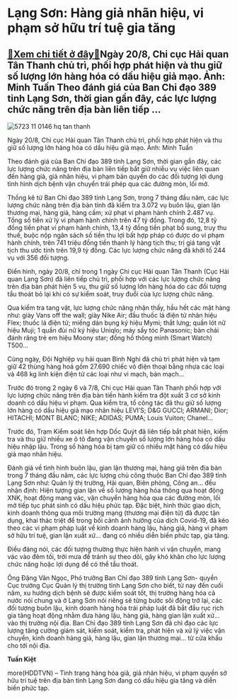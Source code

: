 Lạng Sơn: Hàng giả nhãn hiệu, vi phạm sở hữu trí tuệ gia tăng
=============================================================

[:gift:Xem chi tiết ở đây:gift:](https://hddtvn.com/lang-son-hang-gia-nhan-hieu-vi-pham-so-huu-tri-tue-gia-tang/)Ngày 20/8, Chi cục Hải quan Tân Thanh chủ trì, phối hợp phát hiện và thu giữ số lượng lớn hàng hóa có dấu hiệu giả mạo. Ảnh: Minh Tuấn Theo đánh giá của Ban Chỉ đạo 389 tỉnh Lạng Sơn, thời gian gần đây, các lực lượng chức năng trên địa bàn liên tiếp …
-----------------------------------------------------------------------------------------------------------------------------------------------------------------------------------------------------------------------------------------------------------





![5723 11 0146 hq tan thanh](https://hddtvn.com/wp-content/uploads/2021/01/5723_11-0146_HQ_Tan_Thanh.jpg "Lạng Sơn: Hàng giả nhãn hiệu, vi phạm sở hữu trí tuệ gia tăng")


Ngày 20/8, Chi cục Hải quan Tân Thanh chủ trì, phối hợp phát hiện và thu giữ số lượng lớn hàng hóa có dấu hiệu giả mạo. Ảnh: Minh Tuấn



Theo đánh giá của Ban Chỉ đạo 389 tỉnh Lạng Sơn, thời gian gần đây, các lực lượng chức năng trên địa bàn liên tiếp bắt giữ nhiều vụ việc liên quan đến hàng giả, giả nhãn hiệu, vi phạm bản quyền do các đối tượng lợi dụng tình hình dịch bệnh vận chuyển trái phép qua các đường mòn, lối mở.





Thống kê từ Ban Chỉ đạo 389 tỉnh Lạng Sơn, trong 7 tháng đầu năm, các lực lượng chức năng trên địa bàn tỉnh đã kiểm tra 3.072 vụ buôn lậu, gian lận thương mại, hàng giả, hàng cấm; xử phạt vi phạm hành chính 2.487 vụ. Tổng số tiền xử lý vi phạm hành chính trên 47 tỷ đồng. Trong đó, 12,8 tỷ đồng tiền phạt vi phạm hành chính, 13,4 tỷ đồng tiền phạt bổ sung, truy thu thuế, buộc nộp ngân sách số tiền thu lợi bất hợp pháp có được do vi phạm hành chính, trên 741 triệu đồng tiền thanh lý hàng tịch thu; trị giá tang vật tịch thu ước tính trên 19,9 tỷ đồng. Các lực lượng chức năng đã khởi tố 244 vụ với 356 đối tượng.



Điển hình, ngày 20/8, chỉ trong 1 ngày Chi cục Hải quan Tân Thanh (Cục Hải quan Lạng Sơn) đã liên tiếp chủ trì, phối hợp với các lực lượng chức năng trên địa bàn phát hiện 5 vụ, thu giữ số lượng lớn hàng hóa do các đối tượng tẩu thoát bỏ lại khi có sự kiểm soát, truy đuổi của lực lượng chức năng.


Qua kiểm tra tang vật, lực lượng chức năng nhận thấy, hầu hết các mặt hàng như: giày Vans off the wall; giày Nike Air; đầu thuốc lá điện tử nhãn hiệu Flex; thuốc lá điện tử; miếng dán bụng ký hiệu Mymi; thắt lưng; quần lót nữ hiệu Muji; 1 quần đùi nữ ký hiệu Uniqlo; máy sấy tóc Panasonic; bàn chải đánh răng trẻ em hiệu Moony star; đồng hồ thông minh (Smart Watch) T500…


Cùng ngày, Đội Nghiệp vụ hải quan Bình Nghi đã chủ trì phát hiện và tạm giữ 42 thùng hàng hoá gồm 27.690 chiếc vỏ điện thoại bằng nhựa các loại và 468 kg linh kiện điện tử các loại như vi mạch, bản mạch…


Trước đó trong 2 ngày 6 và 7/8, Chi cục Hải quan Tân Thanh phối hợp với lực lượng chức năng trên địa bàn tiến hành kiểm tra đột xuất 3 cơ sở kinh doanh có dấu hiệu vi phạm. Qua kiểm tra, tổ công tác đã thu giữ số lượng lớn hàng có dấu hiệu giả mạo nhãn hiệu LEVI’S; D&G GUCCI; ARMANI; Dior; HITACHI; MONT BLANC; NIKE; ADIDAS; PUMA; Louis Vuiton; Chanel…


Trước đó, Trạm Kiểm soát liên hợp Dốc Quýt đã liên tiếp bắt phát hiện, kiểm tra và thu giữ nhiều xe ô tô đang vận chuyển số lượng lớn hàng hóa có dấu hiệu nhập lậu. Trong số hàng hóa bị tạm giữ có nhiều mặt hàng có dấu hiệu giả mạo nhãn hiệu.


Đánh giá về tình hình buôn lậu, gian lận thương mại, hàng giả trên địa bàn trong 7 tháng đầu năm, các lực lượng chủ công thuộc Ban Chỉ đạo 389 tỉnh Lạng Sơn như: Quản lý thị trường, Hải quan, Biên phòng, Công an… đều nhận định: Hiện tượng gian lận về số lượng hàng hóa thông qua hoạt động XNK, hoạt động mang vác, vận chuyển hàng hóa qua các đường mòn, lối mở tiếp tục phát sinh có dấu hiệu phức tạp. Đặc biệt, hình thức giao dịch, kinh doanh thông qua môi trường mạng (thương mại điện tử) đã được tận dụng, khai thác triệt để trong bối cảnh ảnh hưởng của dịch Covid-19, đã kéo theo các vi phạm pháp luật về kinh doanh hàng lậu, hàng giả, hàng vi phạm sở hữu trí tuệ, gian lận xuất xứ… đang có nhiều diễn biến phức tạp, gia tăng.


Điều đáng nói, các đối tượng thường thực hiện hành vi vận chuyển, mang vác vào đêm tối, trời mưa để tránh sự theo dõi, gây khó khăn cho lực lượng chức năng hoặc lợi dụng để có thể tẩu thoát.


Ông Đặng Văn Ngọc, Phó trưởng Ban Chỉ đạo 389 tỉnh Lạng Sơn- quyền Cục trưởng Cục Quản lý thị trường tỉnh Lạng Sơn cho biết, từ nay đến cuối năm, xu hướng dịch bệnh sẽ được kiểm soát tốt, thị trường hàng hóa cả nước nói chung và ở Lạng Sơn nói riêng sẽ từng bước sôi động trở lại, các đối tượng buôn lậu, kinh doanh hàng hóa trái pháp luật đã bắt đầu rục rịch gia tăng hoạt động nhằm đưa hàng lậu, hàng giả, hàng gian lận xuất xứ… vào thị trường nội địa. Ban Chỉ đạo 389 tỉnh Lạng Sơn đã chỉ đạo các lực lượng tăng cường giám sát, kiểm soát, kiểm tra, phát hiện và xử lý việc vận chuyển, kinh doanh hàng giả, hàng lậu, gian lận thương mại… từ cửa khẩu cho tới nội địa.




**Tuấn Kiệt**



more(HDDTVN) – Tình trạng hàng hóa giả, giả nhãn hiệu, vi phạm quyền sở hữu trí tuệ trên địa bàn tỉnh Lạng Sơn đang có dấu hiệu gia tăng và diễn biến phức tạp.

